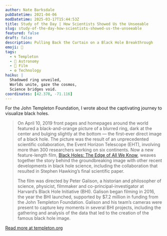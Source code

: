 ```yaml
---
author: Nate Barksdale
pubDatetime: 2021-04-06
modDatetime: 2025-03-17T15:44:53Z
title: Study of the Day | How Scientists Showed Us the Unseeable
slug: study-of-the-day-how-scientists-showed-us-the-unseeable
featured: false
draft: false
description: Pulling Back the Curtain on a Black Hole Breakthrough
emoji: 🔭
tags:
  - 🌀 Templeton
  - 🌌 Astronomy
  - 🎥 Film
  - ⚙️ Technology
haiku: |
  Shadowed ring unveiled,  
  Worlds unite, gaze the cosmos,  
  Science bridges void.
coordinates: [42.378, -71.116]
---
```


For the John Templeton Foundation, I wrote about the captivating journey to visualize black holes.

> On April 10, 2019 front pages and homepages around the world featured a black-and-orange picture of a blurred ring, dark at the center and bulging slightly at the bottom — the first-ever direct image of a black hole. The picture was the result of an unprecedented scientific collaboration, the Event Horizon Telescope (EHT), involving more than 300 researchers working on six continents. Now a new feature-length film, [Black Holes: The Edge of All We Know](https://www.blackholefilm.com)*,* weaves together the story behind the groundbreaking image with other recent developments in black hole science, including the collaboration that resulted in Stephen Hawking’s final scientific paper.
>
> The film was directed by Peter Galison, a historian and philosopher of science, physicist, filmmaker and co-principal-investigator at Harvard’s Black Hole Initiative (BHI). Galison began filming in 2016, the year the BHI launched, supported by $7.2 million in funding from the John Templeton Foundation. Galison and his team’s cameras were present to capture key moments in several BHI projects, including the gathering and analysis of the data that led to the creation of the famous black hole image.

[Read more at templeton.org](https://www.templeton.org/news/how-scientists-showed-us-the-unseeable)
